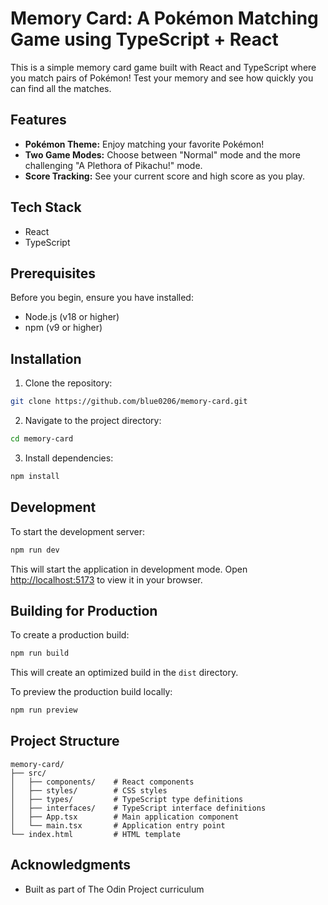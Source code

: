 # Memory Card: A Pokémon Matching Game using TypeScript + React

This is a simple memory card game built with React and TypeScript where you match pairs of Pokémon! Test your memory and see how quickly you can find all the matches.

## Features

- **Pokémon Theme:** Enjoy matching your favorite Pokémon!
- **Two Game Modes:** Choose between "Normal" mode and the more challenging "A Plethora of Pikachu!" mode.
- **Score Tracking:**  See your current score and high score as you play.

## Tech Stack

- React
- TypeScript

## Prerequisites

Before you begin, ensure you have installed:
- Node.js (v18 or higher)
- npm (v9 or higher)

## Installation

1. Clone the repository:
```bash
git clone https://github.com/blue0206/memory-card.git
```

2. Navigate to the project directory:
```bash
cd memory-card
```

3. Install dependencies:
```bash
npm install
```

## Development

To start the development server:

```bash
npm run dev
```

This will start the application in development mode. 
Open [http://localhost:5173](http://localhost:5173) to view it in your browser.

## Building for Production

To create a production build:

```bash
npm run build
```

This will create an optimized build in the `dist` directory.

To preview the production build locally:

```bash
npm run preview
```

## Project Structure

```
memory-card/
├── src/
│   ├── components/    # React components
│   ├── styles/        # CSS styles
│   ├── types/         # TypeScript type definitions
│   ├── interfaces/    # TypeScript interface definitions
│   ├── App.tsx        # Main application component
│   └── main.tsx       # Application entry point
└── index.html         # HTML template
```

## Acknowledgments

- Built as part of The Odin Project curriculum